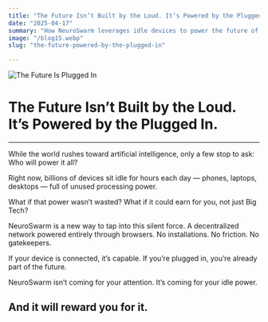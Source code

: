 ```yaml
---
title: "The Future Isn’t Built by the Loud. It’s Powered by the Plugged In."
date: "2025-04-17"
summary: "How NeuroSwarm leverages idle devices to power the future of AI, quietly and efficiently."
image: "/blog15.webp"
slug: "the-future-powered-by-the-plugged-in"

---
```


![The Future Is Plugged In](/blog15.webp)

# The Future Isn’t Built by the Loud. It’s Powered by the Plugged In.
---
While the world rushes toward artificial intelligence, only a few stop to ask: Who will power it all?

Right now, billions of devices sit idle for hours each day — phones, laptops, desktops — full of unused processing power.

What if that power wasn’t wasted? What if it could earn for you, not just Big Tech?

NeuroSwarm is a new way to tap into this silent force. A decentralized network powered entirely through browsers. No installations. No friction. No gatekeepers.

If your device is connected, it’s capable. If you’re plugged in, you’re already part of the future.

NeuroSwarm isn’t coming for your attention. It’s coming for your idle power.

And it will reward you for it.
---